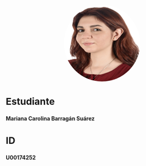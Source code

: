 <p align="center">
  <img src="imagen.jpg" alt="Mi Foto" width="200" height="200" style="border-radius: 50%;">
</p>

### **<h2>Estudiante</h2>**
**Mariana Carolina Barragán Suárez**
### **<h2>ID</h2>**
**U00174252**


